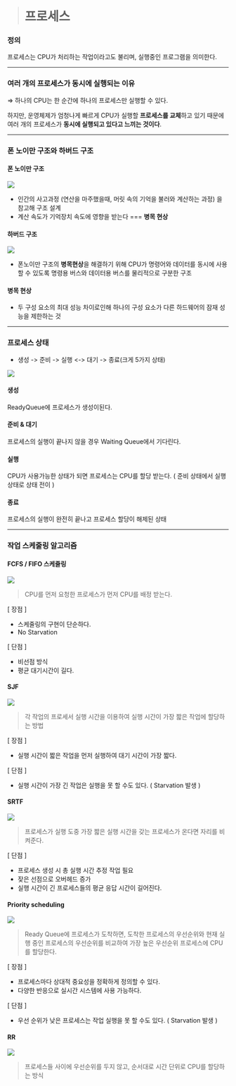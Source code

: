 > # 프로세스

### 정의

 프로세스는 CPU가 처리하는 작업이라고도 불리며, 실행중인 프로그램을 의미한다.
 
---
 
### 여러 개의 프로세스가 동시에 실행되는 이유

⇒ 하나의 CPU는 한 순간에 하나의 프로세스만 실행할 수 있다.

하지만, 운영체제가 엄청나게 빠르게 CPU가 실행할 **프로세스를 교체**하고 있기 때문에 여러 개의 프로세스가 **동시에 실행되고 있다고 느끼는 것이다**.

---

### 폰 노이만 구조와 하버드 구조

#### 폰 노이만 구조

![](https://images.velog.io/images/jinpro/post/8966730a-130b-44bc-b60a-e8a0d5f291d5/Untitled%20(7).png)

- 인간의 사고과정 (연산을 마주했을때, 머릿 속의 기억을 불러와 계산하는 과정) 을 참고해 구조 설계
- 계산 속도가 기억장치 속도에 영향을 받는다 === **병목 현상**

#### 하버드 구조

![](https://images.velog.io/images/jinpro/post/2bf7f8d0-6e15-4fac-85cc-05fe5f3918a6/Untitled%20(8).png)

- 폰노이만 구조의 **병목현상**을 해결하기 위해 CPU가 명령어와 데이터를 동시에 사용할 수 있도록 명령용 버스와 데이터용 버스를 물리적으로 구분한 구조

#### 병목 현상

- 두 구성 요소의 최대 성능 차이로인해 하나의 구성 요소가 다른 하드웨어의 잠재 성능을 제한하는 것

---

### 프로세스 상태

- 생성 -> 준비 -> 실행 <-> 대기 -> 종료(크게 5가지 상태)

![](https://images.velog.io/images/jinpro/post/97380acf-73d3-42cf-bbfc-3faf3ecfd6a7/Untitled%20(9).png)
    
#### 생성
  ReadyQueue에 프로세스가 생성이된다.
  
#### 준비 & 대기
  프로세스의 실행이 끝나지 않을 경우 Waiting Queue에서 기다린다.
  
#### 실행
  CPU가 사용가능한 상태가 되면 프로세스는 CPU를 할당 받는다. ( 준비 상태에서 실행 상태로 상태 전이 )
  
#### 종료
  프로세스의 실행이 완전히 끝나고 프로세스 할당이 해제된 상태
  
---

### 작업 스케줄링 알고리즘

#### FCFS / FIFO 스케줄링

![](https://images.velog.io/images/jinpro/post/f35e04fc-2f65-4158-bfe7-85a479619c39/Untitled%20(10).png)

> CPU를 먼저 요청한 프로세스가 먼저 CPU를 배정 받는다.

[ 장점 ]

  - 스케줄링의 구현이 단순하다.
  - No Starvation
  
[ 단점 ]
  
  - 비선점 방식
  - 평균 대기시간이 길다.
  
#### SJF

![](https://images.velog.io/images/jinpro/post/dd52c285-82a8-46f6-929d-f463d41fe394/Untitled%20(11).png)

> 각 작업의 프로세서 실행 시간을 이용하여 실행 시간이 가장 짧은 작업에 할당하는 방법

[ 장점 ]

  - 실행 시간이 짧은 작업을 먼저 실행하여 대기 시간이 가장 짧다.
  
[ 단점 ]

  - 실행 시간이 가장 긴 작업은 실행을 못 할 수도 있다. ( Starvation 발생 )
  
#### SRTF

![](https://images.velog.io/images/jinpro/post/989ad81f-f706-4f28-8bb1-6505e6c903f6/Untitled%20(12).png)

> 프로세스가 실행 도중 가장 짧은 실행 시간을 갖는 프로세스가 온다면 자리를 비켜준다.

[ 단점 ]

  - 프로세스 생성 시 총 실행 시간 추정 작업 필요
  - 잦은 선점으로 오버헤드 증가
  - 실행 시간이 긴 프로세스들의 평균 응답 시간이 길어진다.
  
#### Priority scheduling

![](https://images.velog.io/images/jinpro/post/ddead541-462c-48e5-ab38-046ae4bba548/Untitled%20(13).png)

> Ready Queue에 프로세스가 도착하면, 도착한 프로세스의 우선순위와 현재 실행 중인 프로세스의 우선순위를 비교하여 가장 높은 우선순위 프로세스에 CPU를 할당한다.

[ 장점 ]
 
  - 프로세스마다 상대적 중요성을 정확하게 정의할 수 있다.
  - 다양한 반응으로 실시간 시스템에 사용 가능하다.
  
[ 단점 ]
  
  - 우선 순위가 낮은 프로세스는 작업 실행을 못 할 수도  있다. ( Starvation 발생 )

#### RR

![](https://images.velog.io/images/jinpro/post/948ecd5a-5126-4d7a-9e01-63c108089af6/Untitled%20(14).png)

> 프로세스들 사이에 우선순위를 두지 않고, 순서대로 시간 단위로 CPU를 할당하는 방식
